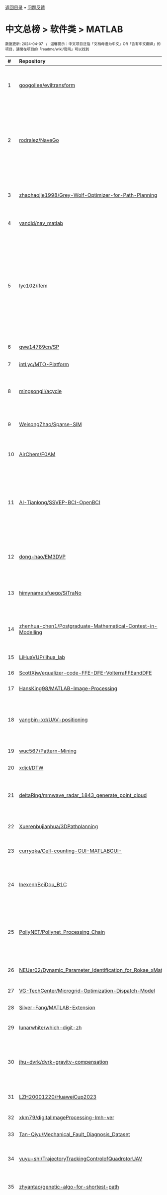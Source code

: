 <a href="https://github.com/GrowingGit/GitHub-Chinese-Top-Charts#github中文排行榜">返回目录</a> • <a href="/content/docs/feedback.md">问题反馈</a>

# 中文总榜 > 软件类 > MATLAB
<sub>数据更新: 2024-04-07&nbsp;&nbsp;&nbsp;/&nbsp;&nbsp;&nbsp;温馨提示：中文项目泛指「文档母语为中文」OR「含有中文翻译」的项目，通常在项目的「readme/wiki/官网」可以找到</sub>

|#|Repository|Description|Stars|Updated|
|:-|:-|:-|:-|:-|
|1|[googollee/eviltransform](https://github.com/googollee/eviltransform)|Transport coordinate between earth(WGS-84) and mars in china(GCJ-02).|2355|2024-01-15|
|2|[rodralez/NaveGo](https://github.com/rodralez/NaveGo)|NaveGo: an open-source MATLAB/GNU Octave toolbox for processing integrated navigation systems and performing inertial sensors analysis.|536|2024-02-24|
|3|[zhaohaojie1998/Grey-Wolf-Optimizer-for-Path-Planning](https://github.com/zhaohaojie1998/Grey-Wolf-Optimizer-for-Path-Planning)|灰狼优化算法(GWO)路径规划/轨迹规划/轨迹优化、多智能体/多无人机航迹规划|227|2024-03-26|
|4|[yandld/nav_matlab](https://github.com/yandld/nav_matlab)|基于的matlab导航科学计算库|205|2024-01-15|
|5|[lyc102/ifem](https://github.com/lyc102/ifem)|iFEM is a MATLAB software package containing robust, efficient, and easy-following codes for the main building blocks of adaptive finite element methods on unstructured simplicial grids in both two an ...|174|2024-03-21|
|6|[qwe14789cn/SP](https://github.com/qwe14789cn/SP)|信号处理工具箱|102|2023-11-02|
|7|[intLyc/MTO-Platform](https://github.com/intLyc/MTO-Platform)|Multitask Optimization Platform (MToP)|93|2024-04-06|
|8|[mingsongli/acycle](https://github.com/mingsongli/acycle)|Acycle: Time-series analysis software for research and education|72|2024-03-20|
|9|[WeisongZhao/Sparse-SIM](https://github.com/WeisongZhao/Sparse-SIM)|Official MATLAB implementation of the "Sparse deconvolution" -v1.0.3|66|2024-02-08|
|10|[AirChem/F0AM](https://github.com/AirChem/F0AM)|Framework for 0-D Atmospheric Modeling|60|2023-11-03|
|11|[AI-Tianlong/SSVEP-BCI-OpenBCI](https://github.com/AI-Tianlong/SSVEP-BCI-OpenBCI)|基于OpenBCI（Bciduino）完成的SSVEP项目，包括刺激器、信号实时传输、以及基于FFT的脑电信号分类、蓝牙小车的脑电控制|54|2024-03-14|
|12|[dong-hao/EM3DVP](https://github.com/dong-hao/EM3DVP)|EM3DVP: a Visual Package for 3D Geo-Electromagnetic modeling and inversion|47|2024-03-14|
|13|[himynameisfuego/SiTraNo](https://github.com/himynameisfuego/SiTraNo)|A MATLAB app for sines-transient-noise decomposition of audio signals.|33|2023-12-15|
|14|[zhenhua-chen1/Postgraduate-Mathematical-Contest-in-Modelling](https://github.com/zhenhua-chen1/Postgraduate-Mathematical-Contest-in-Modelling)|华为杯研究生数学建模竞赛:历年来优化类代码(不定时更新，曾获一等奖)|31|2023-12-07|
|15|[LiHuaVUP/lihua_lab](https://github.com/LiHuaVUP/lihua_lab)|【李华的研究室】系列相关代码|28|2023-10-13|
|16|[ScottXjw/equalizer-code-FFE-DFE-VolterraFFEandDFE](https://github.com/ScottXjw/equalizer-code-FFE-DFE-VolterraFFEandDFE)|equalizer code|24|2023-12-29|
|17|[HansKing98/MATLAB-Image-Processing](https://github.com/HansKing98/MATLAB-Image-Processing)|数字图像处理（冈萨雷斯）|24|2024-01-19|
|18|[yangbin-xd/UAV-positioning](https://github.com/yangbin-xd/UAV-positioning)|source code for IEEE IoTJ paper "Distributed and Collaborative Localization for Swarming UAVs"|23|2023-12-27|
|19|[wuc567/Pattern-Mining](https://github.com/wuc567/Pattern-Mining)|序列模式挖掘相关研究|23|2023-10-09|
|20|[xdjcl/DTW](https://github.com/xdjcl/DTW)|DTW算法的MATLAB实现|21|2023-12-26|
|21|[deltaRing/mmwave_radar_1843_generate_point_cloud](https://github.com/deltaRing/mmwave_radar_1843_generate_point_cloud)|用1843AOPEVM生成点云 初步验证应该是对的，附赠数据一枚|20|2023-12-23|
|22|[Xuerenbujianhua/3DPathplanning](https://github.com/Xuerenbujianhua/3DPathplanning)|基于栅格地图的无人机三维路径规划算法|19|2023-11-17|
|23|[curryqka/Cell-counting-GUI-MATLABGUI-](https://github.com/curryqka/Cell-counting-GUI-MATLABGUI-)|包含三大板块，图像变换，图像增强和细胞计数|18|2023-12-19|
|24|[lnexenl/BeiDou_B1C](https://github.com/lnexenl/BeiDou_B1C)|BeiDou B1C Signal Generator and Catcher / 北斗B1C信号生成与捕获|17|2023-11-03|
|25|[PollyNET/Pollynet_Processing_Chain](https://github.com/PollyNET/Pollynet_Processing_Chain)|NRT lidar data processing program for multiwavelength polarization Raman lidar network (PollyNET)|17|2024-04-05|
|26|[NEUer02/Dynamic_Parameter_Identification_for_Rokae_xMate](https://github.com/NEUer02/Dynamic_Parameter_Identification_for_Rokae_xMate)|络石机械臂动力学相关算法以及仿真|15|2023-11-13|
|27|[VG-TechCenter/Microgrid-Optimization-Dispatch-Model](https://github.com/VG-TechCenter/Microgrid-Optimization-Dispatch-Model)|微电网优化调度模型|14|2023-10-15|
|28|[Silver-Fang/MATLAB-Extension](https://github.com/Silver-Fang/MATLAB-Extension)|埃博拉酱的MATLAB扩展|13|2024-03-28|
|29|[lunarwhite/which-digit-zh](https://github.com/lunarwhite/which-digit-zh)|Try BPNN on mnist. BP 神经网络识别中文数字|13|2023-12-09|
|30|[jhu-dvrk/dvrk-gravity-compensation](https://github.com/jhu-dvrk/dvrk-gravity-compensation)|Matlab functions to identify MTM dynamic parameters, uses dvrk-ros/dvrk_matlab|13|2023-11-21|
|31|[LZH20001220/HuaweiCup2023](https://github.com/LZH20001220/HuaweiCup2023)|华为杯第二十届中国研究生数学建模竞赛|12|2023-12-04|
|32|[xkm79/digitalImageProcessing-lmh-ver](https://github.com/xkm79/digitalImageProcessing-lmh-ver)|数字图像处理实验 MATLAB |12|2023-10-25|
|33|[Tan-Qiyu/Mechanical_Fault_Diagnosis_Dataset](https://github.com/Tan-Qiyu/Mechanical_Fault_Diagnosis_Dataset)|机械故障诊断公开数据集|11|2023-11-29|
|34|[yuyu-shi/TrajectoryTrackingControlofQuadrotorUAV](https://github.com/yuyu-shi/TrajectoryTrackingControlofQuadrotorUAV)|欧拉角、四元数、旋转矩阵，迂回现象，自抗扰控制|11|2024-03-06|
|35|[zhyantao/genetic-algo-for-shortest-path](https://github.com/zhyantao/genetic-algo-for-shortest-path)|遗传算法解决最短路径问题 (两个出发点)|10|2023-12-31|
|36|[BySpaces/Matlab-Pcode-to-Mcode](https://github.com/BySpaces/Matlab-Pcode-to-Mcode)|本软件可实现将MATLAB中Pcode加密的代码，恢复为原来的M文件。This software can restore the codes encrypted by Pcode in MATLAB to the original M file.|9|2023-12-06|
|37|[iChunyu/iChunyu.github.io](https://github.com/iChunyu/iChunyu.github.io)|某春雨的后花园|9|2024-04-06|
|38|[yehuixie/system_identification](https://github.com/yehuixie/system_identification)|系统辨识课程代码|8|2023-11-11|
|39|[asfhiolNick/NTU_TimeFrequencyAnalysis_201802](https://github.com/asfhiolNick/NTU_TimeFrequencyAnalysis_201802)|丁建均老師的"時頻分析和小波轉換"作業(TFW)|8|2024-01-18|
|40|[wong-cf/phase_revocery](https://github.com/wong-cf/phase_revocery)|相位恢复算法相关的几种算法，包括角谱迭代算法，GS算法，TTIE强度方程恢复算法，以及算法的结合。|7|2024-01-02|
|41|[qiaosuobutouche/Watermarking-system](https://github.com/qiaosuobutouche/Watermarking-system)|基于DWT和DCT的鲁棒图像水印系统|6|2024-03-25|
|42|[JoeyBGOfficial/Through-the-Wall-Radar-Human-Activity-Recognition-Based-on-M-D-Corner-Feature-and-Non-Local-Net](https://github.com/JoeyBGOfficial/Through-the-Wall-Radar-Human-Activity-Recognition-Based-on-M-D-Corner-Feature-and-Non-Local-Net)|This repository is the open source code for our latest feasibility work: "Human Anomalous Gait Termination Recognition Via Through-the-Wall Radar Based on Micro-Doppler Corner Features and Non-Local M ...|6|2024-01-16|
|43|[Lusenc/SkyrmionOpticalForce](https://github.com/Lusenc/SkyrmionOpticalForce)|该项目记录笔者科研过程中用到的算法函数，包括矢量场表示、瑞利粒子光学力的计算、特殊光束生成等内容|6|2023-11-16|
|44|[DreamChasingBoy/BoyLuc_in_CDUT](https://github.com/DreamChasingBoy/BoyLuc_in_CDUT)|在大学期间的一些课堂作业与实验报告，相对完整，仅供参考|6|2023-11-22|
|45|[deltaRing/UAV_Path_Search](https://github.com/deltaRing/UAV_Path_Search)|本工程将借助ESDF、TSDF、Dstar、B样条曲线、以及多项式路径来实现无人机路径规划|6|2023-12-19|
|46|[linggm3/2023_CUMCM_National-First-Prize](https://github.com/linggm3/2023_CUMCM_National-First-Prize)|2023年高教社杯全国大学生数学建模竞赛-本科组全国一等奖-A题-定日镜场优化设计模型|5|2024-03-01|
|47|[T990820/radar-communication-signal-waveform-generator](https://github.com/T990820/radar-communication-signal-waveform-generator)|本仓库的代码用于雷达/通信信号波形的仿真与时频分析|5|2024-04-03|
|48|[ChengleiX/Sliding_Mode_Control_simulink](https://github.com/ChengleiX/Sliding_Mode_Control_simulink)|matlab simulink仿真文件|5|2023-11-30|
|49|[Lu-Anastasia/MATLAB](https://github.com/Lu-Anastasia/MATLAB)|信息光学数字实验室（matlab版）全代码|5|2023-11-28|
|50|[dazhiwang233/matlab-implementation-of-BP-neural-networks](https://github.com/dazhiwang233/matlab-implementation-of-BP-neural-networks)|BP神经网络的matlab实现|5|2023-11-22|
|51|[VG-TechCenter/003-Microgrid-double-layer-energy-management-model-based-on-model-prediction-algorithm](https://github.com/VG-TechCenter/003-Microgrid-double-layer-energy-management-model-based-on-model-prediction-algorithm)|003基于模型预测算法的含储能微网双层能量管理模型1|5|2023-10-24|
|52|[Matthew-Lyu/Classic-Image-Processing-Analysis](https://github.com/Matthew-Lyu/Classic-Image-Processing-Analysis)|Classic image processing and analysis methods|5|2024-03-03|
|53|[Z-G-Zhou/Modelling-and-Motion-Planning-Research-of-Wheeled-Mobile-Manipulator](https://github.com/Z-G-Zhou/Modelling-and-Motion-Planning-Research-of-Wheeled-Mobile-Manipulator)|针对解决轮式移动机械臂在复杂环境中执行灵巧作业的需求，开展了面向冗余轮式移动机械臂的考虑任务优先级的位形优化研究。首先建立了整机运动学模型，然后基于任务优先级框架开展了面向车-臂双轨迹跟踪、避奇异位形、避关节极限等多任务目标的位形优化的研究，最后进行了复杂工况仿真，验证了方法的有效性。|4|2024-03-13|
|54|[linggm3/2022_Shenzhen-Cup-Mathematical-Modeling-Challenge](https://github.com/linggm3/2022_Shenzhen-Cup-Mathematical-Modeling-Challenge)|2022年深圳杯数学建模挑战赛-全国第二-B题-基于用电可靠性的配电网规划模型|4|2024-03-01|
|55|[fkby48/Image-Processing-by-DWT](https://github.com/fkby48/Image-Processing-by-DWT)|使用小波变换对图像进行处理，包括图像融合、图像降噪、图像压缩和图像隐藏（Using wavelet transform for image processing, including image fusion, image denoising, image compression, and image hiding）|4|2024-01-24|
|56|[Dramwig/Optimization-Algorithms-Comparison](https://github.com/Dramwig/Optimization-Algorithms-Comparison)|比较和分析不同启发式算法（包括GA、CGWO、PSO和AOA）的收敛曲线，使用MATLAB编写|4|2024-01-13|
|57|[Maaaaark001/Easy_DPD](https://github.com/Maaaaark001/Easy_DPD)|简易的DPD算法示例|4|2023-10-24|
|58|[0ce38a2b/Predictive-Control-Quadcopter](https://github.com/0ce38a2b/Predictive-Control-Quadcopter)|Predictive Control Core Assignment Part 2 - Spring 2024 （感谢云中先生在每次面临失败的时候，凭借直觉拯救我于水火之中）|3|2024-03-16|
|59|[linggm3/SYSU_Digital-Image-Processing](https://github.com/linggm3/SYSU_Digital-Image-Processing)|2023年中山大学计算机学院谢晓华老师的数图（数字图像处理）项目|3|2024-03-01|
|60|[HelioAB/CableSSB-zh](https://github.com/HelioAB/CableSSB-zh)|提供了一个专为桥梁工程设计的通用框架，它能够支持创建包括斜拉桥、悬索桥、斜拉-悬索协作体系桥梁在内的几乎所有类型的缆索承重桥梁的物理模型，并可以将其导入到ANSYS中进行有限元分析。基于MATLAB编写，本框架旨在为桥梁工程师和研究人员提供一个强大、灵活的工具，以促进缆索承重桥梁的分析和研究。|3|2024-03-31|
|61|[huee-ops/XDU-Communication_principle_homework](https://github.com/huee-ops/XDU-Communication_principle_homework)|西电电院通信原理大作业|3|2023-12-23|
|62|[Lunite-Margatroid/DSP-DF-design](https://github.com/Lunite-Margatroid/DSP-DF-design)|matlab数字滤波器设计，代码实现。|3|2023-12-14|
|63|[Chang-huilin/Multispectral](https://github.com/Chang-huilin/Multispectral)|多光谱成像技术|3|2024-01-08|
|64|[Lawrencehh/continuum_robot_matlab](https://github.com/Lawrencehh/continuum_robot_matlab)|一个用matlab来实现连续体机器人正逆运动学、动力学以及其他算法的仓库|3|2023-10-23|
|65|[VG-TechCenter/002-Multi-time-scale-source-storage-and-load-coordinated-dispatch](https://github.com/VG-TechCenter/002-Multi-time-scale-source-storage-and-load-coordinated-dispatch)|002多时间尺度源储荷协调调度+日前日内实时+需求响应|3|2023-10-17|
|66|[VG-TechCenter/Multi-objective-gray-wolf-optimization-algorithm](https://github.com/VG-TechCenter/Multi-objective-gray-wolf-optimization-algorithm)|多目标灰狼优化算法|3|2023-10-15|
|67|[brian09088/LEO-NTN](https://github.com/brian09088/LEO-NTN)|低軌衛星、非地面網路與相關通訊機制|3|2024-04-05|
|68|[HaoyuWang141/2022-MCM-A-Finalist](https://github.com/HaoyuWang141/2022-MCM-A-Finalist)|2022年数学建模美赛(MCM/ICM) A题 F奖|3|2024-02-28|
|69|[Silver-Fang/Parallel-Computing](https://github.com/Silver-Fang/Parallel-Computing)|埃博拉酱的并行计算工具箱|3|2024-04-06|
|70|[AomanHao/Matlab-Image-Evaluate](https://github.com/AomanHao/Matlab-Image-Evaluate)|图像处理评价标准|3|2024-03-11|

<div align="center">
    <p><sub>↓ -- 感谢读者 -- ↓</sub></p>
    榜单持续更新，如有帮助请加星收藏，方便后续浏览，感谢你的支持！
</div>

<br/>

<div align="center"><a href="https://github.com/GrowingGit/GitHub-Chinese-Top-Charts#github中文排行榜">返回目录</a> • <a href="/content/docs/feedback.md">问题反馈</a></div>
